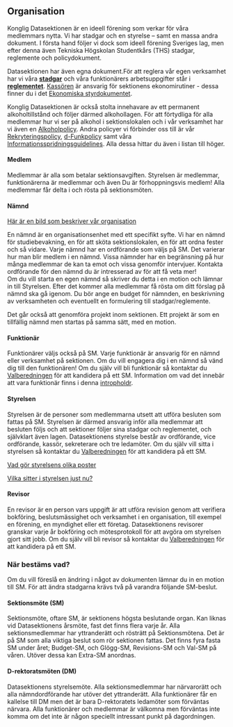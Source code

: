 Organisation
------------

Konglig Datasektionen är en ideell förening som verkar för våra
medlemmars nytta. Vi har stadgar och en styrelse – samt en massa andra
dokument. I första hand följer vi dock som ideell förening Sveriges lag,
men efter denna även Tekniska Högskolan Studentkårs (THS) stadgar,
reglemente och policydokument.

Datasektionen har även egna dokument.För att reglera vår egen verksamhet
har vi våra **[stadgar](http://styrdokument.datasektionen.se/stadgar)** och våra
funktionärers arbetsuppgifter står i
**[reglementet](http://styrdokument.datasektionen.se/reglemente)**.
[Kassören](/sektionen/funktionarsposter/kassor) är ansvarig för
sektionens ekonomirutiner - dessa finner du i det [Ekonomiska
styrdokumentet](https://styrdokument.datasektionen.se/ekonomiskt_styrdokument).

Konglig Datasektionen är också stolta innehavare av ett permanent
alkoholtillstånd och följer därmed alkohollagen. För att förtydliga för
alla medlemmar hur vi ser på alkohol i sektionslokalen och i vår
verksamhet har vi även en
[Alkoholpolicy](https://styrdokument.datasektionen.se/alkoholpolicy).
Andra policyer vi förbinder oss till är vår
[Rekryteringspolicy](http://styrdokument.datasektionen.se/rekryteringspolicy),
[d-Funkpolicy](http://styrdokument.datasektionen.se/dfunkpolicy) samt våra
[Informationsspridningsguidelines](http://styrdokument.datasektionen.se/informationsspridningsguidelines).
Alla dessa hittar du även i listan till höger.

#### Medlem

Medlemmar är alla som betalar sektionsavgiften. Styrelsen är medlemmar,
funktionärerna är medlemmar och även Du är förhoppningsvis medlem! Alla
medlemmar får delta i och rösta på sektionsmöten.

#### Nämnd

[Här är en bild som beskriver vår
organisation](https://purjo.datasektionen.se/sektionen/drektoratet/organisationskarta2.png)

En nämnd är en organisationsenhet med ett specifikt syfte. Vi har en
nämnd för studiebevakning, en för att sköta sektionslokalen, en för att
ordna fester och så vidare. Varje nämnd har en ordförande som väljs på
SM. Det varierar hur man blir medlem i en nämnd. Vissa nämnder har en
begränsning på hur många medlemmar de kan ta emot och vissa genomför
intervjuer. Kontakta ordförande för den nämnd du är intresserad av för
att få veta mer!\
Om du vill starta en egen nämnd så skriver du detta i en motion och
lämnar in till Styrelsen. Efter det kommer alla medlemmar få rösta om
ditt förslag på nämnd ska gå igenom. Du bör ange en budget för nämnden,
en beskrivning av verksamheten och eventuellt en formulering till
stadgar/reglemente.

Det går också att genomföra projekt inom sektionen. Ett projekt är som
en tillfällig nämnd men startas på samma sätt, med en motion.

#### Funktionär

Funktionärer väljs också på SM. Varje funktionär är ansvarig för en
nämnd eller verksamhet på sektionen. Om du vill engagera dig i en nämnd
så vänd dig till den funktionären! Om du själv vill bli funktionär så
kontaktar du [Valberedningen](/sektionen/val) för att kandidera på ett
SM. Information om vad det innebär att vara funktionär finns i denna
[intropholdr](http://purjo.datasektionen.se/sektionen/organisation/intropholdr-20150910.pdf).

#### Styrelsen

Styrelsen är de personer som medlemmarna utsett att utföra besluten som
fattas på SM. Styrelsen är därmed ansvarig inför alla medlemmar att
besluten följs och att sektioner följer sina stadgar och reglementet,
och självklart även lagen. Datasektionens styrelse består av ordförande,
vice ordförande, kassör, sekreterare och tre ledamöter. Om du själv vill
sitta i styrelsen så kontaktar du [Valberedningen](/sektionen/val) för
att kandidera på ett SM.

[Vad gör styrelsens olika poster](/sektionen/sammansattning)

[Vilka sitter i styrelsen just nu?](/sektionen/funktionarer)

#### Revisor

En revisor är en person vars uppgift är att utföra revision genom att
verifiera bokföring, beslutsmässighet och verksamhet i en organisation,
till exempel en förening, en myndighet eller ett företag. Datasektionens
revisorer granskar varje år bokföring och mötesprotokoll för att avgöra
om styrelsen gjort sitt jobb. Om du själv vill bli revisor så kontaktar
du [Valberedningen](/sektionen/val) för att kandidera på ett SM.

### När bestäms vad?

Om du vill föreslå en ändring i något av dokumenten lämnar du in en
motion till SM. För att ändra stadgarna krävs två på varandra följande
SM-beslut.

#### Sektionsmöte (SM)

Sektionsmöte, oftare SM, är sektionens högsta beslutande organ. Kan
liknas vid Datasektionens årsmöte, fast det finns flera varje år. Alla
sektionsmedlemmar har yttranderätt och rösträtt på Sektionsmötena. Det
är på SM som alla viktiga beslut som rör sektionen fattas. Det finns
fyra fasta SM under året; Budget-SM, och Glögg-SM, Revisions-SM och
Val-SM på våren. Utöver dessa kan Extra-SM anordnas.

#### D-rektoratsmöten (DM)

Datasektionens styrelsemöte. Alla sektionsmedlemmar har närvarorätt och
alla nämndordförande har utöver det yttranderätt. Alla funktionärer får
en kallelse till DM men det är bara D-rektoratets ledamöter som
förväntas närvara. Alla funktionärer och medlemmar är välkomna men
förväntas inte komma om det inte är någon speciellt intressant punkt på
dagordningen.